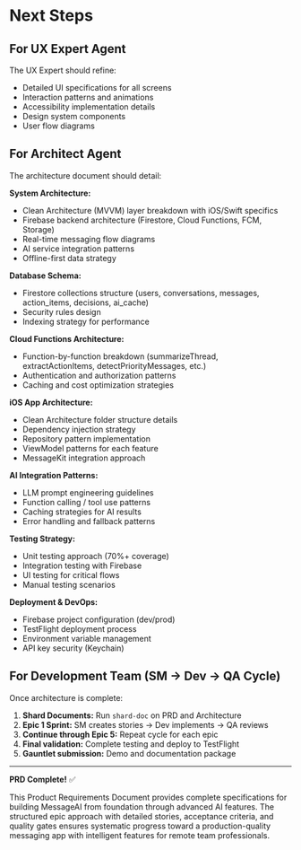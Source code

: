 # Next Steps

## For UX Expert Agent

The UX Expert should refine:
- Detailed UI specifications for all screens
- Interaction patterns and animations
- Accessibility implementation details
- Design system components
- User flow diagrams

## For Architect Agent

The architecture document should detail:

**System Architecture:**
- Clean Architecture (MVVM) layer breakdown with iOS/Swift specifics
- Firebase backend architecture (Firestore, Cloud Functions, FCM, Storage)
- Real-time messaging flow diagrams
- AI service integration patterns
- Offline-first data strategy

**Database Schema:**
- Firestore collections structure (users, conversations, messages, action_items, decisions, ai_cache)
- Security rules design
- Indexing strategy for performance

**Cloud Functions Architecture:**
- Function-by-function breakdown (summarizeThread, extractActionItems, detectPriorityMessages, etc.)
- Authentication and authorization patterns
- Caching and cost optimization strategies

**iOS App Architecture:**
- Clean Architecture folder structure details
- Dependency injection strategy
- Repository pattern implementation
- ViewModel patterns for each feature
- MessageKit integration approach

**AI Integration Patterns:**
- LLM prompt engineering guidelines
- Function calling / tool use patterns
- Caching strategies for AI results
- Error handling and fallback patterns

**Testing Strategy:**
- Unit testing approach (70%+ coverage)
- Integration testing with Firebase
- UI testing for critical flows
- Manual testing scenarios

**Deployment & DevOps:**
- Firebase project configuration (dev/prod)
- TestFlight deployment process
- Environment variable management
- API key security (Keychain)

## For Development Team (SM → Dev → QA Cycle)

Once architecture is complete:

1. **Shard Documents:** Run `shard-doc` on PRD and Architecture
2. **Epic 1 Sprint:** SM creates stories → Dev implements → QA reviews
3. **Continue through Epic 5:** Repeat cycle for each epic
4. **Final validation:** Complete testing and deploy to TestFlight
5. **Gauntlet submission:** Demo and documentation package

---

**PRD Complete!** ✅

This Product Requirements Document provides complete specifications for building MessageAI from foundation through advanced AI features. The structured epic approach with detailed stories, acceptance criteria, and quality gates ensures systematic progress toward a production-quality messaging app with intelligent features for remote team professionals.

